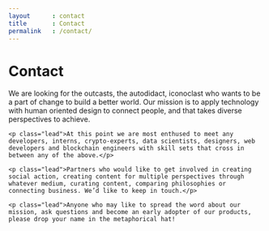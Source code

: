 ```yaml
---
layout      : contact
title       : Contact
permalink   : /contact/
---
```









<!-- Content Section
–––––––––––––––––––––––––––––––––––––––––––––––––– -->

<div class="content-section">
  <div class="container showcase">
    <div class="page-header">
      <h1>Contact</h1>
    </div>
    <p class="lead">We are looking for the outcasts, the autodidact, iconoclast who wants to be a part of change to build a better world. Our mission is to apply technology with human oriented design to connect people, and that takes diverse perspectives to achieve.</p>

    <p class="lead">At this point we are most enthused to meet any developers, interns, crypto-experts, data scientists, designers, web developers and blockchain engineers with skill sets that cross in between any of the above.</p>

    <p class="lead">Partners who would like to get involved in creating social action, creating content for multiple perspectives through whatever medium, curating content, comparing philosophies or connecting business. We’d like to keep in touch.</p>

    <p class="lead">Anyone who may like to spread the word about our mission, ask questions and become an early adopter of our products, please drop your name in the metaphorical hat!
</p>
  </div>
</div>

<!-- ––––––––––––––––––––––––––––––––––––––––––––– -->

<!-- Typeform -->






<!-- Send Message Form
–––––––––––––––––––––––––––––––––––––––––––––––––– 

<div class="layout-section bg-primary">
  <div class="container">
    <div class="row">
      <div class="col-md-offset-3 col-md-6">
      
        <div class="section-header">
          <h2 class="text-center">Contact us</h2>
          <p class="text-center">Neque porro quisquam est, qui dolorem ipsum quia dolor sit amet consectetur, adipisci velit, sed quia non numquam.</p>
        </div>
        
      </div>
    </div>
    <div class="row">
      <div class="col-md-8 col-md-offset-2">
      
        <div id="sendmessage" style="display:none;">Your message has been sent. Thank you!</div>
        
        <div id="errormessage"></div>
        
        <form action="" method="post" role="form" class="contactForm">
          <div class="form-group">
            <input type="text" name="name" class="form-control" id="name" placeholder="Your Name" data-rule="minlen:4" data-msg="Please enter at least 4 chars" />
            <div class="validation"></div>
          </div>
          <div class="form-group">
            <input type="email" class="form-control" name="email" id="email" placeholder="Your Email" data-rule="email" data-msg="Please enter a valid email" />
            <div class="validation"></div>
          </div>
          <div class="form-group">
            <input type="text" class="form-control" name="subject" id="subject" placeholder="Subject" data-rule="minlen:4" data-msg="Please enter at least 8 chars of subject" />
            <div class="validation"></div>
          </div>
          <div class="form-group">
            <textarea class="form-control" name="message" rows="5" data-rule="required" data-msg="Please write something for us" placeholder="Message"></textarea>
            <div class="validation"></div>
          </div> 
          <div class="text-center">
            <button type="submit" class="btn btn-success btn-lg">Submit</button>
          </div>
        </form>
        
      </div>
    </div>
  </div>
</div>

––––––––––––––––––––––––––––––––––––––––––––– -->








<!-- Temporary CSS
–––––––––––––––––––––––––––––––––––––––––––––––––– 

<style>

.form-register {
  margin: 0 auto;
}

</style>

 ––––––––––––––––––––––––––––––––––––––––––––– -->








<!-- 
–––––––––––––––––––––––––––––––––––––––––––––––––– -->


<!-- ––––––––––––––––––––––––––––––––––––––––––––– -->
